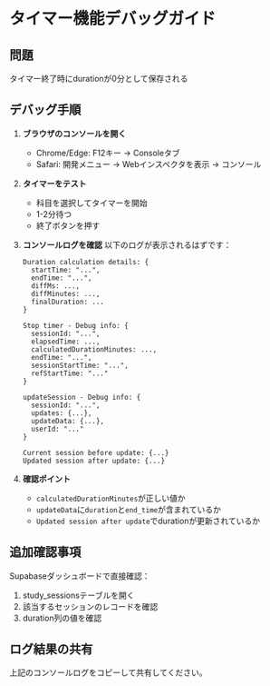 # タイマー機能デバッグガイド

## 問題
タイマー終了時にdurationが0分として保存される

## デバッグ手順

1. **ブラウザのコンソールを開く**
   - Chrome/Edge: F12キー → Consoleタブ
   - Safari: 開発メニュー → Webインスペクタを表示 → コンソール

2. **タイマーをテスト**
   - 科目を選択してタイマーを開始
   - 1-2分待つ
   - 終了ボタンを押す

3. **コンソールログを確認**
   以下のログが表示されるはずです：

   ```
   Duration calculation details: {
     startTime: "...",
     endTime: "...",
     diffMs: ...,
     diffMinutes: ...,
     finalDuration: ...
   }
   
   Stop timer - Debug info: {
     sessionId: "...",
     elapsedTime: ...,
     calculatedDurationMinutes: ...,
     endTime: "...",
     sessionStartTime: "...",
     refStartTime: "..."
   }
   
   updateSession - Debug info: {
     sessionId: "...",
     updates: {...},
     updateData: {...},
     userId: "..."
   }
   
   Current session before update: {...}
   Updated session after update: {...}
   ```

4. **確認ポイント**
   - `calculatedDurationMinutes`が正しい値か
   - `updateData`に`duration`と`end_time`が含まれているか
   - `Updated session after update`でdurationが更新されているか

## 追加確認事項

Supabaseダッシュボードで直接確認：
1. study_sessionsテーブルを開く
2. 該当するセッションのレコードを確認
3. duration列の値を確認

## ログ結果の共有
上記のコンソールログをコピーして共有してください。